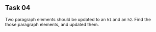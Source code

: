 ## Task 04
Two paragraph elements should be updated to an `h1` and an `h2`. Find the those paragraph elements, and updated them. 
